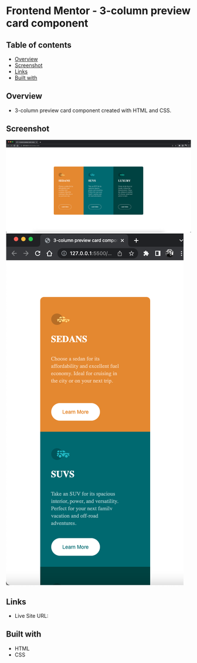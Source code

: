 # Frontend Mentor - 3-column preview card component

## Table of contents

- [Overview](#overview)
- [Screenshot](#screenshot)
- [Links](#links)
- [Built with](#Built-with)


## Overview
- 3-column preview card component created with HTML and CSS.

## Screenshot

![](./images/preview_1.png)
![](./images/preview_2.png)


## Links

- Live Site URL: []()

## Built with

- HTML
- CSS